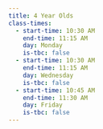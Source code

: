 ```yaml
---
title: 4 Year Olds
class-times:
  - start-time: 10:30 AM
    end-time: 11:15 AM
    day: Monday
    is-tbc: false
  - start-time: 10:30 AM
    end-time: 11:15 AM
    day: Wednesday
    is-tbc: false
  - start-time: 10:45 AM
    end-time: 11:30 AM
    day: Friday
    is-tbc: false
---
```


